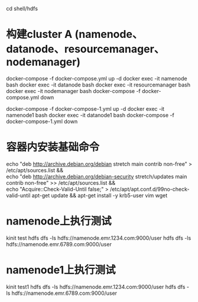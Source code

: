 cd shell/hdfs
# 构建cluster A (namenode、datanode、resourcemanager、nodemanager)
docker-compose -f docker-compose.yml  up -d
docker exec -it namenode bash
docker exec -it datanode bash
docker exec -it resourcemanager bash
docker exec -it nodemanager bash
docker-compose -f docker-compose.yml  down


docker-compose -f docker-compose-1.yml  up -d
docker exec -it namenode1 bash
docker exec -it datanode1 bash
docker-compose -f docker-compose-1.yml  down


# 容器内安装基础命令
echo "deb http://archive.debian.org/debian stretch main contrib non-free" > /etc/apt/sources.list && \
echo "deb http://archive.debian.org/debian-security stretch/updates main contrib non-free" >> /etc/apt/sources.list && \
echo "Acquire::Check-Valid-Until false;" > /etc/apt/apt.conf.d/99no-check-valid-until
apt-get update && apt-get install -y krb5-user vim wget


# namenode上执行测试
kinit test
hdfs dfs -ls hdfs://namenode.emr.1234.com:9000/user
hdfs dfs -ls hdfs://namenode.emr.6789.com:9000/user

# namenode1上执行测试
kinit test1
hdfs dfs -ls hdfs://namenode.emr.1234.com:9000/user
hdfs dfs -ls hdfs://namenode.emr.6789.com:9000/user
